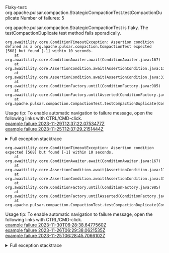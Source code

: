         
Flaky-test: org.apache.pulsar.compaction.StrategicCompactionTest.testCompactionDuplicate
Number of failures: 5

org.apache.pulsar.compaction.StrategicCompactionTest is flaky. The testCompactionDuplicate test method fails sporadically.

```
org.awaitility.core.ConditionTimeoutException: Assertion condition defined as a org.apache.pulsar.compaction.CompactionTest expected [568] but found [-1] within 10 seconds.
	at org.awaitility.core.ConditionAwaiter.await(ConditionAwaiter.java:167)
	at org.awaitility.core.AssertionCondition.await(AssertionCondition.java:119)
	at org.awaitility.core.AssertionCondition.await(AssertionCondition.java:31)
	at org.awaitility.core.ConditionFactory.until(ConditionFactory.java:985)
	at org.awaitility.core.ConditionFactory.untilAsserted(ConditionFactory.java:769)
	at org.apache.pulsar.compaction.CompactionTest.testCompactionDuplicate(CompactionTest.java:1973)
```

Usage tip: To enable automatic navigation to failure message, open the following links with CTRL/CMD-click.  
[example failure 2023-11-29T12:37:22.0753477Z](https://github.com/apache/pulsar/actions/runs/7032302523/job/19136105500#step:11:1587)  
[example failure 2023-11-25T12:37:29.2151444Z](https://github.com/apache/pulsar/actions/runs/6988954075/job/19017172163#step:11:1509)  


<details>
<summary>Full exception stacktrace</summary>
<code><pre>
org.awaitility.core.ConditionTimeoutException: Assertion condition defined as a org.apache.pulsar.compaction.CompactionTest expected [568] but found [-1] within 10 seconds.
	at org.awaitility.core.ConditionAwaiter.await(ConditionAwaiter.java:167)
	at org.awaitility.core.AssertionCondition.await(AssertionCondition.java:119)
	at org.awaitility.core.AssertionCondition.await(AssertionCondition.java:31)
	at org.awaitility.core.ConditionFactory.until(ConditionFactory.java:985)
	at org.awaitility.core.ConditionFactory.untilAsserted(ConditionFactory.java:769)
	at org.apache.pulsar.compaction.CompactionTest.testCompactionDuplicate(CompactionTest.java:1973)
	at java.base/jdk.internal.reflect.NativeMethodAccessorImpl.invoke0(Native Method)
	at java.base/jdk.internal.reflect.NativeMethodAccessorImpl.invoke(NativeMethodAccessorImpl.java:77)
	at java.base/jdk.internal.reflect.DelegatingMethodAccessorImpl.invoke(DelegatingMethodAccessorImpl.java:43)
	at java.base/java.lang.reflect.Method.invoke(Method.java:568)
	at org.testng.internal.invokers.MethodInvocationHelper.invokeMethod(MethodInvocationHelper.java:139)
	at org.testng.internal.invokers.InvokeMethodRunnable.runOne(InvokeMethodRunnable.java:47)
	at org.testng.internal.invokers.InvokeMethodRunnable.call(InvokeMethodRunnable.java:76)
	at org.testng.internal.invokers.InvokeMethodRunnable.call(InvokeMethodRunnable.java:11)
	at java.base/java.util.concurrent.FutureTask.run(FutureTask.java:264)
	at java.base/java.util.concurrent.ThreadPoolExecutor.runWorker(ThreadPoolExecutor.java:1136)
	at java.base/java.util.concurrent.ThreadPoolExecutor$Worker.run(ThreadPoolExecutor.java:635)
	at java.base/java.lang.Thread.run(Thread.java:840)
Caused by: java.lang.AssertionError: expected [568] but found [-1]
	at org.testng.Assert.fail(Assert.java:110)
	at org.testng.Assert.failNotEquals(Assert.java:1577)
	at org.testng.Assert.assertEqualsImpl(Assert.java:149)
	at org.testng.Assert.assertEquals(Assert.java:131)
	at org.testng.Assert.assertEquals(Assert.java:979)
	at org.testng.Assert.assertEquals(Assert.java:955)
	at org.testng.Assert.assertEquals(Assert.java:989)
	at org.apache.pulsar.compaction.CompactionTest.lambda$testCompactionDuplicate$8(CompactionTest.java:1976)
	at org.awaitility.core.AssertionCondition.lambda$new$0(AssertionCondition.java:53)
	at org.awaitility.core.ConditionAwaiter$ConditionPoller.call(ConditionAwaiter.java:248)
	at org.awaitility.core.ConditionAwaiter$ConditionPoller.call(ConditionAwaiter.java:235)
	... 4 more

</pre></code>
</details>

```
org.awaitility.core.ConditionTimeoutException: Assertion condition expected [568] but found [-1] within 10 seconds.
	at org.awaitility.core.ConditionAwaiter.await(ConditionAwaiter.java:167)
	at org.awaitility.core.AssertionCondition.await(AssertionCondition.java:119)
	at org.awaitility.core.AssertionCondition.await(AssertionCondition.java:31)
	at org.awaitility.core.ConditionFactory.until(ConditionFactory.java:985)
	at org.awaitility.core.ConditionFactory.untilAsserted(ConditionFactory.java:769)
	at org.apache.pulsar.compaction.CompactionTest.testCompactionDuplicate(CompactionTest.java:1973)
```

Usage tip: To enable automatic navigation to failure message, open the following links with CTRL/CMD-click.  
[example failure 2023-11-30T06:28:38.6477560Z](https://github.com/apache/pulsar/actions/runs/7042661946/job/19167171290#step:9:2310)  
[example failure 2023-11-26T06:29:38.0621535Z](https://github.com/apache/pulsar/actions/runs/6993799411/job/19026851419#step:9:2297)  
[example failure 2023-11-25T06:28:45.7066102Z](https://github.com/apache/pulsar/actions/runs/6987403846/job/19013908200#step:9:2317)  


<details>
<summary>Full exception stacktrace</summary>
<code><pre>
org.awaitility.core.ConditionTimeoutException: Assertion condition expected [568] but found [-1] within 10 seconds.
	at org.awaitility.core.ConditionAwaiter.await(ConditionAwaiter.java:167)
	at org.awaitility.core.AssertionCondition.await(AssertionCondition.java:119)
	at org.awaitility.core.AssertionCondition.await(AssertionCondition.java:31)
	at org.awaitility.core.ConditionFactory.until(ConditionFactory.java:985)
	at org.awaitility.core.ConditionFactory.untilAsserted(ConditionFactory.java:769)
	at org.apache.pulsar.compaction.CompactionTest.testCompactionDuplicate(CompactionTest.java:1973)
	at java.base/jdk.internal.reflect.DirectMethodHandleAccessor.invoke(DirectMethodHandleAccessor.java:103)
	at java.base/java.lang.reflect.Method.invoke(Method.java:580)
	at org.testng.internal.invokers.MethodInvocationHelper.invokeMethod(MethodInvocationHelper.java:139)
	at org.testng.internal.invokers.InvokeMethodRunnable.runOne(InvokeMethodRunnable.java:47)
	at org.testng.internal.invokers.InvokeMethodRunnable.call(InvokeMethodRunnable.java:76)
	at org.testng.internal.invokers.InvokeMethodRunnable.call(InvokeMethodRunnable.java:11)
	at java.base/java.util.concurrent.FutureTask.run(FutureTask.java:317)
	at java.base/java.util.concurrent.ThreadPoolExecutor.runWorker(ThreadPoolExecutor.java:1144)
	at java.base/java.util.concurrent.ThreadPoolExecutor$Worker.run(ThreadPoolExecutor.java:642)
	at java.base/java.lang.Thread.run(Thread.java:1583)
Caused by: java.lang.AssertionError: expected [568] but found [-1]
	at org.testng.Assert.fail(Assert.java:110)
	at org.testng.Assert.failNotEquals(Assert.java:1577)
	at org.testng.Assert.assertEqualsImpl(Assert.java:149)
	at org.testng.Assert.assertEquals(Assert.java:131)
	at org.testng.Assert.assertEquals(Assert.java:979)
	at org.testng.Assert.assertEquals(Assert.java:955)
	at org.testng.Assert.assertEquals(Assert.java:989)
	at org.apache.pulsar.compaction.CompactionTest.lambda$testCompactionDuplicate$8(CompactionTest.java:1976)
	at org.awaitility.core.AssertionCondition.lambda$new$0(AssertionCondition.java:53)
	at org.awaitility.core.ConditionAwaiter$ConditionPoller.call(ConditionAwaiter.java:248)
	at org.awaitility.core.ConditionAwaiter$ConditionPoller.call(ConditionAwaiter.java:235)
	... 4 more

</pre></code>
</details>

